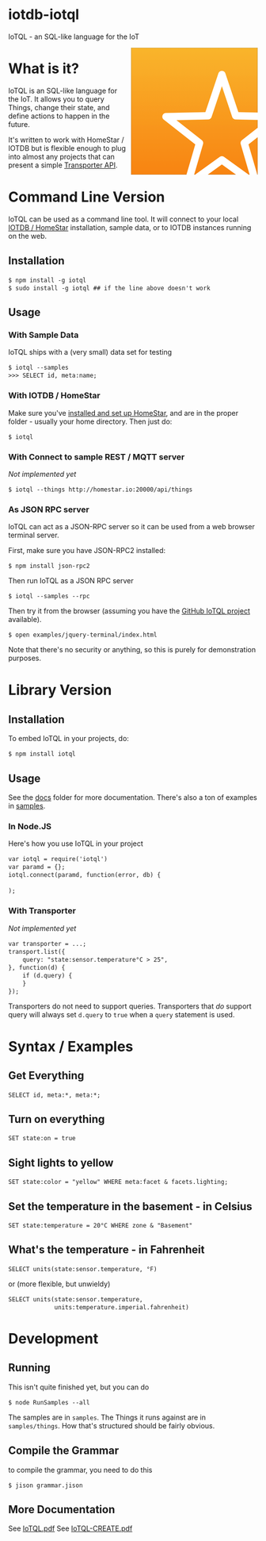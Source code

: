 # iotdb-iotql
IoTQL - an SQL-like language for the IoT

<img src="https://raw.githubusercontent.com/dpjanes/iotdb-homestar/master/docs/HomeStar.png" align="right" style="margin-left: 10px; "/>

# What is it?

IoTQL is an SQL-like language for the IoT. 
It allows you to query Things, change their state, and define actions to happen in the future.

It's written to work with HomeStar / IOTDB but is flexible enough to plug into almost any projects that can present a simple [Transporter API](https://github.com/dpjanes/iotdb-transport).

# Command Line Version

IoTQL can be used as a command line tool. 
It will connect to your local [IOTDB / HomeStar](https://homestar.io/about/install) installation, sample data, or to IOTDB instances running on the web.

## Installation

	$ npm install -g iotql
	$ sudo install -g iotql ## if the line above doesn't work
	
## Usage
### With Sample Data

IoTQL ships with a (very small) data set for testing

	$ iotql --samples
	>>> SELECT id, meta:name;

### With IOTDB / HomeStar

Make sure you've [installed and set up HomeStar](https://homestar.io/about/install), and are in the proper folder - usually your home directory. Then just do:

	$ iotql 
	
### With Connect to sample REST / MQTT server

_Not implemented yet_

	$ iotql --things http://homestar.io:20000/api/things
	
### As JSON RPC server

IoTQL can act as a JSON-RPC server so it can be used from a web browser terminal server.

First, make sure you have JSON-RPC2 installed:

	$ npm install json-rpc2
	
Then run IoTQL as a JSON RPC server

	$ iotql --samples --rpc
	
Then try it from the browser (assuming you have the [GitHub IoTQL project](https://github.com/dpjanes/iotdb-iotql) available).

	$ open examples/jquery-terminal/index.html
	
Note that there's no security or anything, so this is purely for demonstration purposes.
	
# Library Version

## Installation
To embed IoTQL in your projects, do:

	$ npm install iotql

## Usage

See the [docs](./docs) folder for more documentation. There's also a ton of examples in [samples](./samples).

### In Node.JS
Here's how you use IoTQL in your project

	var iotql = require('iotql')
	var paramd = {};
	iotql.connect(paramd, function(error, db) {
		
	);
	
### With Transporter

_Not implemented yet_

	var transporter = ...;
	transport.list({
		query: "state:sensor.temperature°C > 25",
	}, function(d) {
		if (d.query) {
		}
	});
	
Transporters do not need to support queries. 
Transporters that _do_ support query will always set <code>d.query</code>
to <code>true</code> when a <code>query</code> statement is used.

# Syntax / Examples

## Get Everything

	SELECT id, meta:*, meta:*;

## Turn on everything

	SET state:on = true
	
## Sight lights to yellow

	SET state:color = "yellow" WHERE meta:facet & facets.lighting;
	
## Set the temperature in the basement - in Celsius

	SET state:temperature = 20°C WHERE zone & "Basement"

## What's the temperature - in Fahrenheit

	SELECT units(state:sensor.temperature, °F)
	
or (more flexible, but unwieldy)

	SELECT units(state:sensor.temperature,
	             units:temperature.imperial.fahrenheit)
	
# Development
## Running

This isn't quite finished yet, but you can do

    $ node RunSamples --all

The samples are in <code>samples</code>. The Things it
runs against are in <code>samples/things</code>. 
How that's structured should be fairly obvious.

## Compile the Grammar

to compile the grammar, you need to do this

    $ jison grammar.jison


## More Documentation
See [IoTQL.pdf](https://github.com/dpjanes/iotdb-iotql/blob/master/docs/IoTQL.pdf)
See [IoTQL-CREATE.pdf](https://github.com/dpjanes/iotdb-iotql/blob/master/docs/IoTQL-CREATE.pdf)
